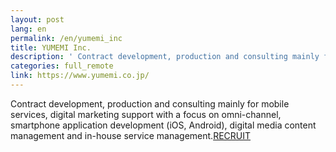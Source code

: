 ```yaml
---
layout: post
lang: en
permalink: /en/yumemi_inc
title: YUMEMI Inc.
description: ' Contract development, production and consulting mainly for mobile services, digital marketing support with a focus on omni-channel, smartphone application development (iOS, Android), digital media content management and in-house service management.RECRUIT '
categories: full_remote
link: https://www.yumemi.co.jp/
---
```


<p>Contract development, production and consulting mainly for mobile services, digital marketing support with a focus on omni-channel, smartphone application development (iOS, Android), digital media content management and in-house service management.<a href="https://www.yumemi.co.jp/?filter=recruit">RECRUIT</a></p>
